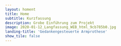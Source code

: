 ```yaml
---
layout: homent
title: Home
subtitle: Kurzfassung
description: Grobe Einführung zum Projekt
image: 2020-01-12_Langfassung_WEB_html_9cb785b0.jpg
landing-title: 'Gedankengesteuerte Armprothese'
show_tile: false
---
```

